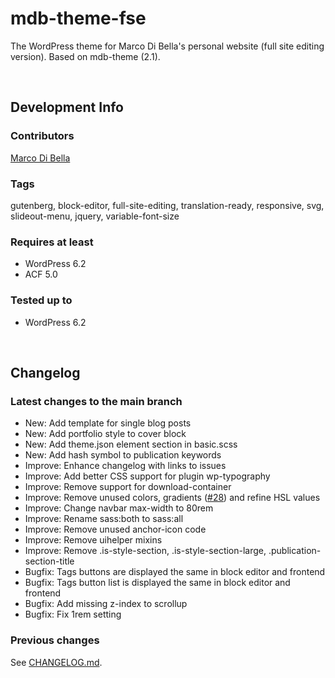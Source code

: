 # mdb-theme-fse
The WordPress theme for Marco Di Bella's personal website (full site editing version). Based on mdb-theme (2.1).

<br>

## Development Info

### Contributors
[Marco Di Bella](https://github.com/mdibella-dev)

### Tags
gutenberg, block-editor, full-site-editing, translation-ready, responsive, svg, slideout-menu, jquery, variable-font-size

### Requires at least

* WordPress 6.2
* ACF 5.0

### Tested up to

* WordPress 6.2

<br>

## Changelog

### Latest changes to the main branch

* New: Add template for single blog posts
* New: Add portfolio style to cover block
* New: Add theme.json element section in basic.scss
* New: Add hash symbol to publication keywords
* Improve: Enhance changelog with links to issues
* Improve: Add better CSS support for plugin wp-typography
* Improve: Remove support for download-container
* Improve: Remove unused colors, gradients ([#28](https://github.com/mdibella-dev/mdb-theme-fse/issues/28)) and refine HSL values
* Improve: Change navbar max-width to 80rem
* Improve: Rename sass:both to sass:all
* Improve: Remove unused anchor-icon code
* Improve: Remove uihelper mixins
* Improve: Remove .is-style-section, .is-style-section-large, .publication-section-title
* Bugfix: Tags buttons are displayed the same in block editor and frontend
* Bugfix: Tags button list is displayed the same in block editor and frontend
* Bugfix: Add missing z-index to scrollup
* Bugfix: Fix 1rem setting


### Previous changes

See [CHANGELOG.md](https://github.com/mdibella-dev/mdb-theme-fse/blob/main/CHANGELOG.md).
